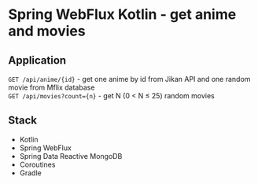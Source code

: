 # Spring WebFlux Kotlin - get anime and movies
## Application
```GET /api/anime/{id}``` - get one anime by id from Jikan API and one random movie from Mflix database  
```GET /api/movies?count={n}``` - get N (0 < N ≤ 25) random movies
## Stack
* Kotlin
* Spring WebFlux
* Spring Data Reactive MongoDB
* Coroutines
* Gradle
